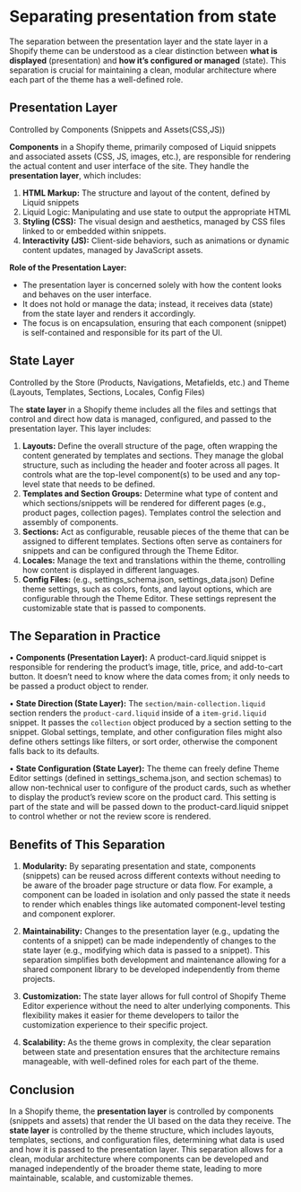 # Separating presentation from state

The separation between the presentation layer and the state layer in a Shopify theme can be understood as a clear distinction between **what is displayed** (presentation) and **how it’s configured or managed** (state). This separation is crucial for maintaining a clean, modular architecture where each part of the theme has a well-defined role.

## Presentation Layer

Controlled by Components (Snippets and Assets(CSS,JS))

**Components** in a Shopify theme, primarily composed of Liquid snippets and associated assets (CSS, JS, images, etc.), are responsible for rendering the actual content and user interface of the site. They handle the **presentation layer**, which includes:
1. **HTML Markup:** The structure and layout of the content, defined by Liquid snippets
2. Liquid Logic: Manipulating and use state to output the appropriate HTML
3. **Styling (CSS):** The visual design and aesthetics, managed by CSS files linked to or embedded within snippets.
4. **Interactivity (JS):** Client-side behaviors, such as animations or dynamic content updates, managed by JavaScript assets.

**Role of the Presentation Layer:**
- The presentation layer is concerned solely with how the content looks and behaves on the user interface.
- It does not hold or manage the data; instead, it receives data (state) from the state layer and renders it accordingly.
- The focus is on encapsulation, ensuring that each component (snippet) is self-contained and responsible for its part of the UI.

## State Layer 

Controlled by the Store (Products, Navigations, Metafields, etc.) and Theme (Layouts, Templates, Sections, Locales, Config Files)

The **state layer** in a Shopify theme includes all the files and settings that control and direct how data is managed, configured, and passed to the presentation layer. This layer includes:
1. **Layouts:** Define the overall structure of the page, often wrapping the content generated by templates and sections. They manage the global structure, such as including the header and footer across all pages. It controls what are the top-level component(s) to be used and any top-level state that needs to be defined.
2. **Templates and Section Groups:** Determine what type of content and which sections/snippets will be rendered for different pages (e.g., product pages, collection pages). Templates control the selection and assembly of components.
3. **Sections:** Act as configurable, reusable pieces of the theme that can be assigned to different templates. Sections often serve as containers for snippets and can be configured through the Theme Editor.
4. **Locales:** Manage the text and translations within the theme, controlling how content is displayed in different languages.
5. **Config Files:** (e.g., settings_schema.json, settings_data.json) Define theme settings, such as colors, fonts, and layout options, which are configurable through the Theme Editor. These settings represent the customizable state that is passed to components.

## The Separation in Practice

• **Components (Presentation Layer):** A product-card.liquid snippet is responsible for rendering the product’s image, title, price, and add-to-cart button. It doesn’t need to know where the data comes from; it only needs to be passed a product object to render.

• **State Direction (State Layer):** The `section/main-collection.liquid` section renders the `product-card.liquid` inside of a `item-grid.liquid` snippet. It passes the `collection` object produced by a section setting to the snippet. Global settings, template, and other configuration files might also define others settings like filters, or sort order, otherwise the component falls back to its defaults.

• **State Configuration (State Layer):** The theme can freely define Theme Editor settings (defined in settings_schema.json, and section schemas) to allow non-technical user to configure  of the product cards, such as whether to display the product’s review score on the product card. This setting is part of the state and will be passed down to the product-card.liquid snippet to control whether or not the review score is rendered.


## Benefits of This Separation

1. **Modularity:** By separating presentation and state, components (snippets) can be reused across different contexts without needing to be aware of the broader page structure or data flow. For example, a component can be loaded in isolation and only passed the state it needs to render which enables things like automated component-level testing and component explorer.

2. **Maintainability:** Changes to the presentation layer (e.g., updating the contents of a snippet) can be made independently of changes to the state layer (e.g., modifying which data is passed to a snippet). This separation simplifies both development and maintenance allowing for a shared component library to be developed independently from theme projects.

3. **Customization:** The state layer allows for full control of Shopify Theme Editor experience without the need to alter underlying components. This flexibility makes it easier for theme developers to tailor the customization experience to their specific project.

4. **Scalability:** As the theme grows in complexity, the clear separation between state and presentation ensures that the architecture remains manageable, with well-defined roles for each part of the theme.

## Conclusion

In a Shopify theme, the **presentation layer** is controlled by components (snippets and assets) that render the UI based on the data they receive. The **state layer** is controlled by the theme structure, which includes layouts, templates, sections, and configuration files, determining what data is used and how it is passed to the presentation layer. This separation allows for a clean, modular architecture where components can be developed and managed independently of the broader theme state, leading to more maintainable, scalable, and customizable themes.
